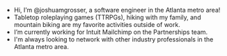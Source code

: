 - Hi, I’m @joshuamgrosser, a software engineer in the Atlanta metro area!
- Tabletop roleplaying games (TTRPGs), hiking with my family, and mountain biking are my favorite activities outside of work.
- I’m currently working for Intuit Mailchimp on the Partnerships team.
- I'm always looking to network with other industry professionals in the Atlanta metro area.

<!---
joshuamgrosser/joshuamgrosser is a ✨ special ✨ repository because its `README.md` (this file) appears on your GitHub profile.
You can click the Preview link to take a look at your changes.
--->
